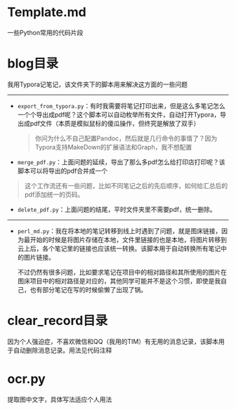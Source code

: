 # Template.md

一些Python常用的代码片段

# blog目录

我用Typora记笔记，该文件夹下的脚本用来解决这方面的一些问题

---

+ `export_from_typora.py`：有时我需要将笔记打印出来，但是这么多笔记怎么一个个导出成pdf呢？这个脚本可以自动枚举所有文件，自动打开Typora，导出成pdf文件（本质是模拟鼠标的傻瓜操作，但终究是解放了双手）

  > 你问为什么不自己配置Pandoc，然后就是几行命令的事情了？因为Typora支持MakeDown的扩展语法和Graph，我不想配置

+ `merge_pdf.py`：上面问题的延续，导出了那么多pdf怎么给打印店打印呢？该脚本可以将导出的pdf合并成一个

> 这个工作流还有一些问题，比如不同笔记之后的先后顺序，如何给汇总后的pdf添加统一的页码。

+ `delete_pdf.py`：上面问题的结尾，平时文件夹里不需要pdf，统一删除。

---

+ `perl_md.py`：我在将本地的笔记转移到线上时遇到了问题，就是图床链接，因为最开始的时候是将图片存储在本地，文件里链接的也是本地，将图片转移到云上后，各个笔记里的链接也应该统一转换。该脚本用于自动转换所有笔记中的图片链接。

  不过仍然有很多问题，比如要求笔记在项目中的相对路径和其所使用的图片在图床项目中的相对路径是对应的，其他同学可能并不是这个习惯，即使是我自己，也有部分笔记在写的时候偷懒了出现了锅。

# clear_record目录

因为个人强迫症，不喜欢微信和QQ（我用的TIM）有无用的消息记录，该脚本用于自动删除消息记录。用法见代码注释

# ocr.py

提取图中文字，具体写法适应个人用法

